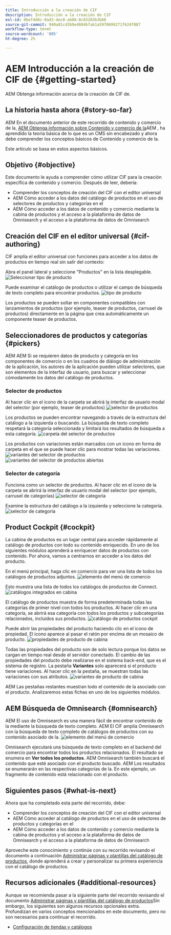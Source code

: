 ```yaml
---
title: Introducción a la creación de CIF
description: Introducción a la creación de CIF
exl-id: 0bef4d8c-0ad3-4ec8-ab08-8c83203b3b68
source-git-commit: 940a01cd3b9e4804bfab1a5970699271f624f087
workflow-type: tm+mt
source-wordcount: '805'
ht-degree: 2%

---
```


# AEM Introducción a la creación de CIF de {#getting-started}

AEM Obtenga información acerca de la creación de CIF de.

## La historia hasta ahora {#story-so-far}

AEM En el documento anterior de este recorrido de contenido y comercio de la, [AEM Obtenga información sobre Contenido y comercio de la](/help/commerce-cloud/introduction.md)AEM , ha aprendido la teoría básica de lo que es un CMS sin encabezado y ahora debe comprender los conceptos básicos de Contenido y comercio de la.

Este artículo se basa en estos aspectos básicos.

## Objetivo {#objective}

Este documento le ayuda a comprender cómo utilizar CIF para la creación específica de contenido y comercio. Después de leer, debería:

* Comprender los conceptos de creación del CIF con el editor universal
* AEM Cómo acceder a los datos del catálogo de productos en el uso de selectores de productos y categorías en el
* AEM Cómo acceder a los datos de contenido y comercio mediante la cabina de productos y el acceso a la plataforma de datos de Omnisearch y el acceso a la plataforma de datos de Omnisearch

## Creación del CIF en el editor universal {#cif-authoring}

CIF amplía el editor universal con funciones para acceder a los datos de productos en tiempo real sin salir del contexto:

Abra el panel lateral y seleccione &quot;Productos&quot; en la lista desplegable.
![Seleccionar tipo de producto](assets/asset-finder-overview.png)

Puede examinar el catálogo de productos o utilizar el campo de búsqueda de texto completo para encontrar productos.
![tipo de producto](assets/asset-finder-search.png)

Los productos se pueden soltar en componentes compatibles con lanzamientos de productos (por ejemplo, teaser de productos, carrusel de productos) directamente en la página que crea automáticamente un componente teaser de productos.

## Seleccionadores de productos y categorías {#pickers}

AEM AEM Si se requieren datos de producto y categoría en los componentes de comercio o en los cuadros de diálogo de administración de la aplicación, los autores de la aplicación pueden utilizar selectores, que son elementos de la interfaz de usuario, para buscar y seleccionar cómodamente los datos del catálogo de productos.

### Selector de productos

Al hacer clic en el icono de la carpeta se abrirá la interfaz de usuario modal del selector (por ejemplo, teaser de productos)
![selector de productos](assets/product-picker-open.png)

Los productos se pueden encontrar navegando a través de la estructura del catálogo a la izquierda o buscando. La búsqueda de texto completo respetará la categoría seleccionada y limitará los resultados de búsqueda a esta categoría.
![carpeta del selector de productos](assets/product-picker-folders.png)

Los productos con variaciones están marcados con un icono en forma de carpeta en el que se puede hacer clic para mostrar todas las variaciones.
![variantes del selector de productos](assets/product-picker-variants.png)
![variantes del selector de productos abiertas](assets/product-picker-variants-open.png)

### Selector de categoría

Funciona como un selector de productos. Al hacer clic en el icono de la carpeta se abrirá la interfaz de usuario modal del selector (por ejemplo, carrusel de categorías)
![selector de categoría](assets/category-picker-open.png)

Examine la estructura del catálogo a la izquierda y seleccione la categoría.
![selector de categoría](assets/category-picker-folders.png)

## Product Cockpit {#cockpit}

La cabina de productos es un lugar central para acceder rápidamente al catálogo de productos con todo su contenido enriquecido. En uno de los siguientes módulos aprenderá a enriquecer datos de productos con contenido. Por ahora, vamos a centrarnos en acceder a los datos del producto.

En el menú principal, haga clic en comercio para ver una lista de todos los catálogos de productos adjuntos.
![elemento del menú de comercio](assets/commerce-menu-item.png)

Esto muestra una lista de todos los catálogos de productos de Connect.
![catálogos integrados en cabina](assets/cockpit-Integrated-catalogs.png)

El catálogo de productos muestra de forma predeterminada todas las categorías de primer nivel con todos los productos. Al hacer clic en una categoría, se abrirá esa categoría con todos los productos y subcategorías relacionados, incluidos sus productos.
![catálogo de productos cockpit](assets/cockpit-product-catalog.png)

Puede abrir las propiedades del producto haciendo clic en el icono de propiedad. El icono aparece al pasar el ratón por encima de un mosaico de producto.
![propiedades de producto de cabina](assets/cockpit-properties.png)

Todas las propiedades del producto son de solo lectura porque los datos se cargan en tiempo real desde el servidor conectado. El cambio de las propiedades del producto debe realizarse en el sistema back-end, que es el sistema de registro. La pestaña **Variantes** solo aparecerá si el producto tiene variaciones. Al hacer clic en la pestaña, se muestran todas las variaciones con sus atributos.
![variantes de producto de cabina](assets/cockpit-properties-variants.png)

AEM Las pestañas restantes muestran todo el contenido de la asociado con el producto. Analizaremos estas fichas en uno de los siguientes módulos.

## AEM Búsqueda de Omnisearch {#omnisearch}

AEM El uso de Omnisearch es una manera fácil de encontrar contenido de la mediante la búsqueda de texto completo. AEM El CIF amplía Omnisearch con la búsqueda de texto completo de catálogos de productos con su contenido asociado de la.
![elemento del menú de comercio](assets/omnisearch.png)

Omnisearch ejecutará una búsqueda de texto completo en el backend del comercio para encontrar todos los productos relacionados. El resultado se enumera en **Ver todos los productos**. AEM Omnisearch también buscará el contenido que esté asociado con el producto buscado. AEM Los resultados se enumerarán en las respectivas categorías de la. En este ejemplo, un fragmento de contenido está relacionado con el producto.

## Siguientes pasos {#what-is-next}

Ahora que ha completado esta parte del recorrido, debe:

* Comprender los conceptos de creación del CIF con el editor universal
* AEM Cómo acceder al catálogo de productos en el uso de selectores de productos y categorías en el
* AEM Cómo acceder a los datos de contenido y comercio mediante la cabina de productos y el acceso a la plataforma de datos de Omnisearch y el acceso a la plataforma de datos de Omnisearch

Aproveche este conocimiento y continúe con su recorrido revisando el documento a continuación [Administrar páginas y plantillas del catálogo de productos](catalog-templates.md), donde aprenderá a crear y personalizar su primera experiencia con el catálogo de productos.

## Recursos adicionales {#additional-resources}

Aunque se recomienda pasar a la siguiente parte del recorrido revisando el documento [Administrar páginas y plantillas del catálogo de productos](catalog-templates.md)Sin embargo, los siguientes son algunos recursos opcionales extra. Profundizan en varios conceptos mencionados en este documento, pero no son necesarios para continuar el recorrido.

* [Configuración de tiendas y catálogos](/help/commerce-cloud/getting-started.md#catalog)
